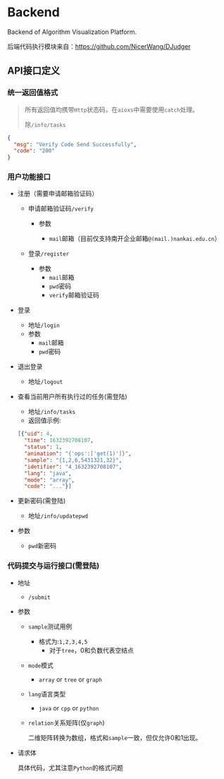 # Backend
Backend of Algorithm Visualization Platform.

后端代码执行模块来自：https://github.com/NicerWang/DJudger

## API接口定义

### 统一返回值格式

> 所有返回值均携带`Http`状态码，在`aioxs`中需要使用`catch`处理。
>
> 除`/info/tasks`

```json
{
  "msg": "Verify Code Send Successfully",
  "code": "200"
}
```

### 用户功能接口

* 注册（需要申请邮箱验证码）
  
  * 申请邮箱验证码`/verify` 
  
    * 参数
  
      * `mail`邮箱（目前仅支持南开企业邮箱`@(mail.)nankai.edu.cn`）
  * 登录`/register`
  
    * 参数
      * `mail`邮箱
      * `pwd`密码
      * `verify`邮箱验证码
  
* 登录
  * 地址`/login`
  * 参数
    * `mail`邮箱
    * `pwd`密码
  
* 退出登录
  * 地址`/logout`
  
* 查看当前用户所有执行过的任务(需登陆)

  * 地址`/info/tasks`
  * 返回值示例:
  ```json
  [{"uid": 4,
    "time": 1632392708107,
    "status": 1,
    "animation": "{'ops':['get(1)']}",
    "sample": "{1,2,6,5431321,32}",
    "idetifier": "4_1632392708107",
    "lang": "java",
    "mode": "array",
    "code": "..."}]
  ```

* 更新密码(需登陆)

  * 地址`/info/updatepwd`
* 参数
  
  * `pwd`新密码

### 代码提交与运行接口(需登陆)

* 地址
  * `/submit`
  
* 参数
  * `sample`测试用例
  
    * 格式为:`1,2,3,4,5`
      * 对于`tree`，0和负数代表空结点
  
  * `mode`模式
  
    * `array` or `tree` or `graph`
  
  * `lang`语言类型
  
    * `java` or `cpp` or `python `
  
  * `relation`关系矩阵(仅`graph`)
  
    二维矩阵转换为数组，格式和`sample`一致，但仅允许0和1出现。
  
* 请求体
  
  具体代码，尤其注意`Python`的格式问题

